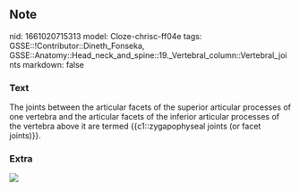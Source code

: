 ## Note
nid: 1661020715313
model: Cloze-chrisc-ff04e
tags: GSSE::!Contributor::Dineth_Fonseka, GSSE::Anatomy::Head_neck_and_spine::19._Vertebral_column::Vertebral_joints
markdown: false

### Text
<div>
  The joints between the articular facets of the superior articular
  processes of one vertebra and the articular facets of the
  inferior articular processes of the vertebra above it are termed
  {{c1::zygapophyseal joints (or facet joints)}}.
</div>

### Extra
<img src= 
"facet_joints_related_spine_structures_shutterstock_157672247.jpg">
